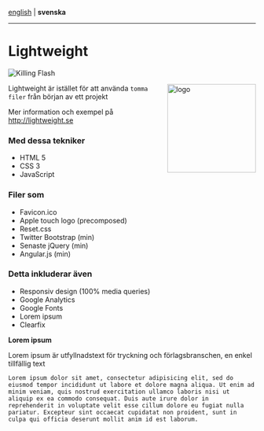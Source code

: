 [english](https://github.com/Ha006/lightweight/blob/master/README.md) | **svenska**
- - -

Lightweight
===========

![Killing Flash](https://img.shields.io/badge/killing-flash-brightgreen.svg?style=flat)

<img src="http://lightweight.se/apple-touch-icon-precomposed.png" width="180" height="180" alt="logo" align="right"/>

Lightweight är istället för att använda `tomma filer` från början av ett projekt

Mer information och exempel på http://lightweight.se

### Med dessa tekniker

* HTML 5
* CSS 3
* JavaScript

### Filer som

* Favicon.ico
* Apple touch logo (precomposed)
* Reset.css
* Twitter Bootstrap (min)
* Senaste jQuery (min)
* Angular.js (min)

### Detta inkluderar även

* Responsiv design (100% media queries)
* Google Analytics
* Google Fonts
* Lorem ipsum
* Clearfix

**Lorem ipsum**

Lorem ipsum är utfyllnadstext för tryckning och förlagsbranschen, en enkel tillfällig text

```
Lorem ipsum dolor sit amet, consectetur adipisicing elit, sed do eiusmod tempor incididunt ut labore et dolore magna aliqua. Ut enim ad minim veniam, quis nostrud exercitation ullamco laboris nisi ut aliquip ex ea commodo consequat. Duis aute irure dolor in reprehenderit in voluptate velit esse cillum dolore eu fugiat nulla pariatur. Excepteur sint occaecat cupidatat non proident, sunt in culpa qui officia deserunt mollit anim id est laborum.
```
